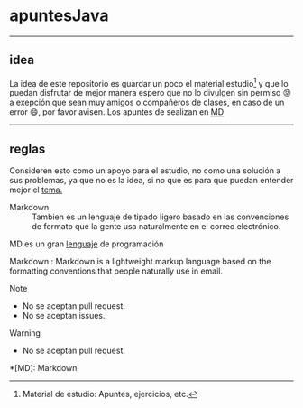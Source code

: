 # apuntesJava

---

## idea

La idea de este repositorio es guardar un poco el material estudio[^1] y que lo puedan disfrutar de mejor manera espero que no lo divulgen sin permiso 😡 a exepción que sean muy amigos o compañeros de clases, en caso de un error 😄, por favor avisen. Los apuntes de sealizan en <abbr title="Markdown">MD</abbr>

---

## reglas

Consideren esto como un apoyo para el estudio, no como una solución a sus problemas, ya que no es la idea, si no que es para que puedan entender mejor el [tema.](#idea)

<dl>
    <dt>Markdown</dt>
    <dd>Tambien es un lenguaje de tipado ligero basado en las convenciones de formato que la gente usa naturalmente en el correo electrónico.</dd>
</dl>
MD es un gran <u>lenguaje</u> de programación

Markdown
:  Markdown is a lightweight markup language based on the formatting conventions that people naturally use in email.

>[!NOTE]
>
> - No se aceptan pull request.
> - No se aceptan issues.

>[!WARNING]
>
> - No se aceptan pull request.

[^1]: Material de estudio: Apuntes, ejercicios, etc.

*[MD]: Markdown
